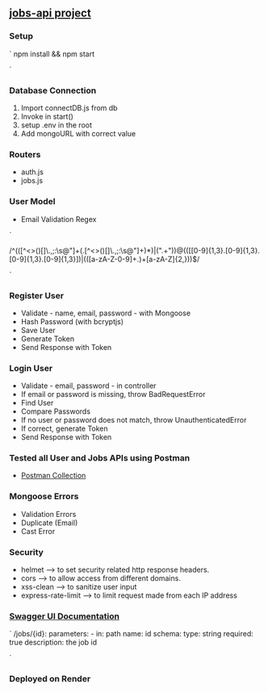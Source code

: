 
## [jobs-api project](https://job-api-temp.onrender.com/)

### Setup

`
npm install && npm start

`

### Database Connection
1. Import connectDB.js from db
2. Invoke in start()
3. setup .env in the root
4. Add mongoURL with correct value

### Routers
- auth.js
- jobs.js

### User Model
- Email Validation Regex

`

/^(([^<>()[\]\\.,;:\s@"]+(\.[^<>()[\]\\.,;:\s@"]+)*)|(".+"))@((\[[0-9]{1,3}\.[0-9]{1,3}\.[0-9]{1,3}\.[0-9]{1,3}\])|(([a-zA-Z\-0-9]+\.)+[a-zA-Z]{2,}))$/

`

### Register User

- Validate - name, email, password - with Mongoose
- Hash Password (with bcryptjs)
- Save User
- Generate Token
- Send Response with Token

### Login User

- Validate - email, password - in controller
- If email or password is missing, throw BadRequestError
- Find User
- Compare Passwords
- If no user or password does not match, throw UnauthenticatedError
- If correct, generate Token
- Send Response with Token

### Tested all User and Jobs APIs using Postman

- [Postman Collection](https://schema.postman.com/json/collection/v2.1.0/collection.json)


### Mongoose Errors

- Validation Errors
- Duplicate (Email)
- Cast Error


### Security

- helmet --> to set security related http response headers.
- cors --> to allow access from different domains.
- xss-clean --> to sanitize user input
- express-rate-limit --> to limit request made from each IP address


### [Swagger UI Documentation](https://job-api-temp.onrender.com/api-docs)

`
/jobs/{id}:
  parameters:
    - in: path
      name: id
      schema:
        type: string
      required: true
      description: the job id

`

### Deployed on Render